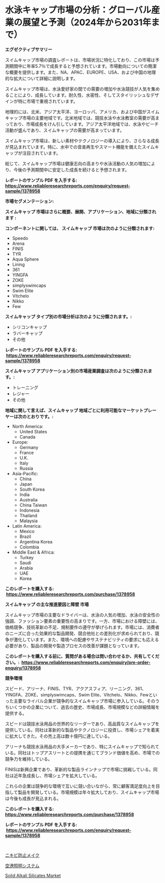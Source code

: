 <p><h1>水泳キャップ市場の分析：グローバル産業の展望と予測（2024年から2031年まで）</h1></p><p><strong>エグゼクティブサマリー</strong></p>
<p><p>スイムキャップ市場の調査レポートは、市場状況に特化しており、この市場は予測期間中に年率5.7％で成長すると予想されています。市場動向についての簡潔な概要を提供します。また、NA、APAC、EUROPE、USA、および中国の地理的な拡大について詳細に説明します。</p><p>スイムキャップ市場は、水泳愛好家の間での需要の増加や水泳競技が人気を集めることにより、成長しています。耐久性、水密性、そしてスタイリッシュなデザインが特に市場で重視されています。</p><p>地理的には、北米、アジア太平洋、ヨーロッパ、アメリカ、および中国がスイムキャップ市場の主要地域です。北米地域では、競技水泳や水泳教室の需要が高まっており、市場成長をけん引しています。アジア太平洋地域では、水泳やビーチ活動が盛んであり、スイムキャップの需要が高まっています。</p><p>スイムキャップ市場は、新しい素材やテクノロジーの導入により、さらなる成長が見込まれています。特に、水中での音楽再生やスマート機能を備えたスイムキャップが注目されています。</p><p>総じて、スイムキャップ市場は健康志向の高まりや水泳活動の人気の増加により、今後の予測期間中に安定した成長を続けると予想されます。</p></p>
<p><strong>レポートのサンプル PDF を入手する: <a href="https://www.reliableresearchreports.com/enquiry/request-sample/1378958">https://www.reliableresearchreports.com/enquiry/request-sample/1378958</a></strong></p>
<p><strong>市場セグメンテーション:</strong></p>
<p><strong> スイムキャップ 市場はさらに概要、展開、アプリケーション、地域に分類されます :</strong></p>
<p><strong>コンポーネントに関しては、 スイムキャップ 市場は次のように分類されます: &nbsp;</strong></p>
<p><ul><li>Speedo</li><li>Arena</li><li>FINIS</li><li>TYR</li><li>Aqua Sphere</li><li>Lining</li><li>361</li><li>YINGFA</li><li>ZOKE</li><li>simplyswimcaps</li><li>Swim Elite</li><li>Vitchelo</li><li>Nikko</li><li>Few</li></ul></p>
<p><strong> スイムキャップ タイプ別の市場分析は次のように分類されます。:</strong></p>
<p><ul><li>シリコンキャップ</li><li>ラバーキャップ</li><li>その他</li></ul></p>
<p><strong>レポートのサンプル PDF を入手する: &nbsp;<a href="https://www.reliableresearchreports.com/enquiry/request-sample/1378958">https://www.reliableresearchreports.com/enquiry/request-sample/1378958</a></strong></p>
<p><strong> スイムキャップ アプリケーション別の市場産業調査は次のように分類されます。:</strong></p>
<p><ul><li>トレーニング</li><li>レジャー</li><li>その他</li></ul></p>
<p><strong>地域に関して言えば、スイムキャップ 地域ごとに利用可能なマーケットプレーヤーは次のとおりです。:</strong></p>
<p><ul>
    <li>
        North America:
        <ul>
            <li>United States</li>
            <li>Canada</li>
        </ul>
    </li>
    <li>
        Europe:
        <ul>
            <li>Germany</li>
            <li>France</li>
            <li>U.K.</li>
            <li>Italy</li>
            <li>Russia</li>
        </ul>
    </li>
    <li>
        Asia-Pacific:
        <ul>
            <li>China</li>
            <li>Japan</li>
            <li>South Korea</li>
            <li>India</li>
            <li>Australia</li>
            <li>China Taiwan</li>
            <li>Indonesia</li>
            <li>Thailand</li>
            <li>Malaysia</li>
        </ul>
    </li>
    <li>
        Latin America:
        <ul>
            <li>Mexico</li>
            <li>Brazil</li>
            <li>Argentina Korea</li>
            <li>Colombia</li>
        </ul>
    </li>
    <li>
        Middle East & Africa:
        <ul>
            <li>Turkey</li>
            <li>Saudi</li>
            <li>Arabia</li>
            <li>UAE</li>
            <li>Korea</li>
        </ul>
    </li>
    </ul></p>
<p><strong>このレポートを購入する: &nbsp;<a href="https://www.reliableresearchreports.com/purchase/1378958">https://www.reliableresearchreports.com/purchase/1378958</a></strong></p>
<p><strong>スイムキャップ の主な推進要因と障壁 市場</strong></p>
<p><p>スイムキャップ市場の主要なドライバーは、水泳の人気の増加、水泳の安全性の強調、ファッション要素の重要性の高まりです。一方、市場における障壁には、価格競争、技術革新の不足、規制要件の遵守が挙げられます。市場には、消費者のニーズに合った効果的な製品開発、競合他社との差別化が求められており、競争が激化しています。また、環境への配慮やサステナビリティの要求にも応える必要があり、製品の開発や製造プロセスの改善が課題となっています。</p></p>
<p><strong>このレポートを購入する前に、質問がある場合は問い合わせるか、共有してください。:&nbsp; <a href="https://www.reliableresearchreports.com/enquiry/pre-order-enquiry/1378958">https://www.reliableresearchreports.com/enquiry/pre-order-enquiry/1378958</a></strong></p>
<p><strong>競争環境</strong></p>
<p><p>スピード、アリーナ、FINIS、TYR、アクアスフィア、リーニング、361、YINGFA、ZOKE、simplyswimcaps、Swim Elite、Vitchelo、Nikko、Fewといった主要なライバル企業が競争的なスイムキャップ市場に参入している。そのうちいくつかの企業について、過去の歴史、市場成長、市場規模などの詳細情報を提供する。</p><p>スピードは競技水泳用品の世界的なリーダーであり、高品質なスイムキャップを提供している。同社は革新的な製品やテクノロジーに投資し、市場シェアを着実に拡大してきた。その売上高は数十億円に達している。</p><p>アリーナも競技水泳用品の大手メーカーであり、特にスイムキャップで知られている。同社はトップアスリートとの提携を通じてブランド価値を高め、市場での競争力を維持している。</p><p>FINISは新興企業であり、革新的な製品ラインナップで市場に挑戦している。同社は近年急成長し、市場シェアを拡大している。</p><p>これらの企業は競争的な環境で互いに競い合いながら、常に顧客満足度向上を目指して製品を開発している。市場規模は年々拡大しており、スイムキャップ市場は今後も成長が見込まれる。</p></p>
<p><strong>このレポートを購入する: &nbsp; <a href="https://www.reliableresearchreports.com/purchase/1378958">https://www.reliableresearchreports.com/purchase/1378958</a></strong></p>
<p><strong>レポートのサンプル PDF を入手する: &nbsp;<a href="https://www.reliableresearchreports.com/enquiry/request-sample/1378958">https://www.reliableresearchreports.com/enquiry/request-sample/1378958</a></strong><strong></strong></p>
<p>&nbsp;</p>
<p><p><a href="https://github.com/mcbeesbxa270/Market-Research-Report-List-1/blob/main/2939248907.md">ニキビ防止メイク</a></p><p><a href="https://github.com/ksxzwxabcuynh011/Market-Research-Report-List-1/blob/main/9917491906.md">空港照明システム</a></p><p><a href="https://github.com/Glendatilghmankmgz0rbhwpy/Market-Research-Report-List-1/blob/main/solid-alkali-silicates-market.md">Solid Alkali Silicates Market</a></p></p>